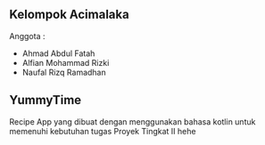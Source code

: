 ## Kelompok Acimalaka

Anggota :
- Ahmad Abdul Fatah
- Alfian Mohammad Rizki
- Naufal Rizq Ramadhan


## YummyTime
Recipe App yang dibuat dengan menggunakan bahasa kotlin untuk memenuhi kebutuhan tugas Proyek Tingkat II hehe
